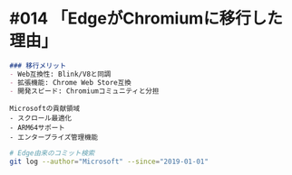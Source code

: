 # #014 「EdgeがChromiumに移行した理由」

```markdown
### 移行メリット
- Web互換性: Blink/V8と同調
- 拡張機能: Chrome Web Store互換
- 開発スピード: Chromiumコミュニティと分担
```

```text
Microsoftの貢献領域
- スクロール最適化
- ARM64サポート
- エンタープライズ管理機能
```

```bash
# Edge由来のコミット検索
git log --author="Microsoft" --since="2019-01-01"
```
